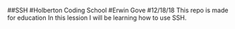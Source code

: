 ##SSH
#Holberton Coding School
#Erwin Gove
#12/18/18
This repo is made for education
In this lession I will be learning how to use SSH.